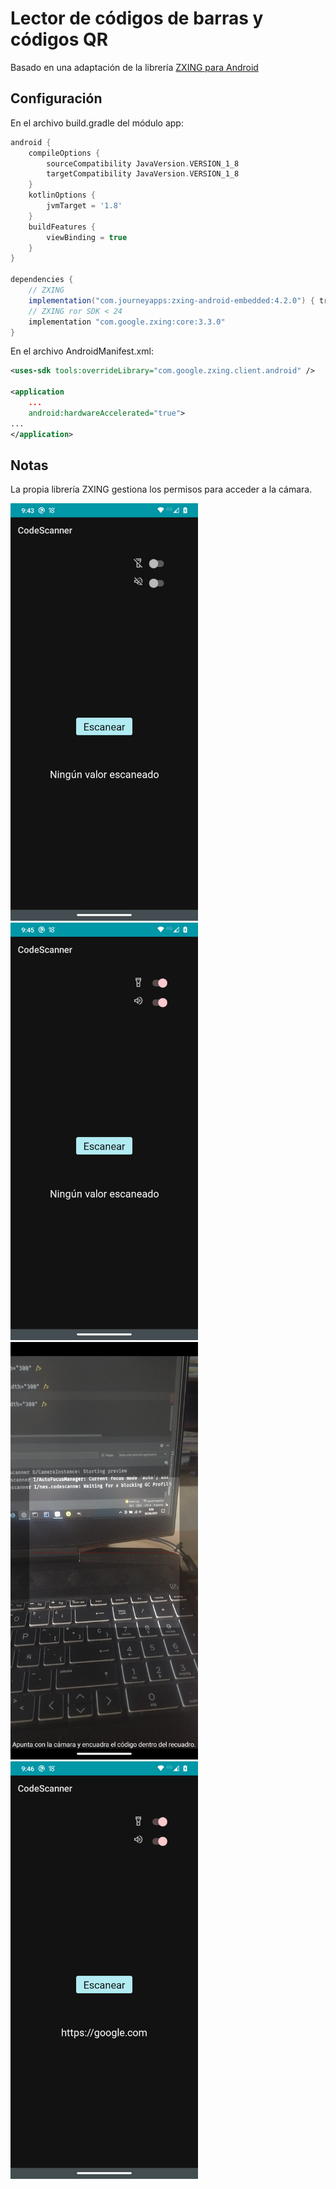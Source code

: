 # Lector de códigos de barras y códigos QR

Basado en una adaptación de la librería [ZXING para Android](https://github.com/journeyapps/zxing-android-embedded)

## Configuración

En el archivo build.gradle del módulo app:

```groovy
android {
    compileOptions {
        sourceCompatibility JavaVersion.VERSION_1_8
        targetCompatibility JavaVersion.VERSION_1_8
    }
    kotlinOptions {
        jvmTarget = '1.8'
    }
    buildFeatures {
        viewBinding = true
    }
}

dependencies {
    // ZXING
    implementation("com.journeyapps:zxing-android-embedded:4.2.0") { transitive = false }
    // ZXING ror SDK < 24
    implementation "com.google.zxing:core:3.3.0"
}
```

En el archivo AndroidManifest.xml:

```xml
<uses-sdk tools:overrideLibrary="com.google.zxing.client.android" />

<application
    ...
    android:hardwareAccelerated="true">
...
</application>
```

## Notas

La propia librería ZXING gestiona los permisos para acceder a la cámara.

<img src="./images/home.png" width="300" />

<img src="./images/home-2.png" width="300" />

<img src="./images/camera.png" width="300" />

<img src="./images/scann.png" width="300" />
